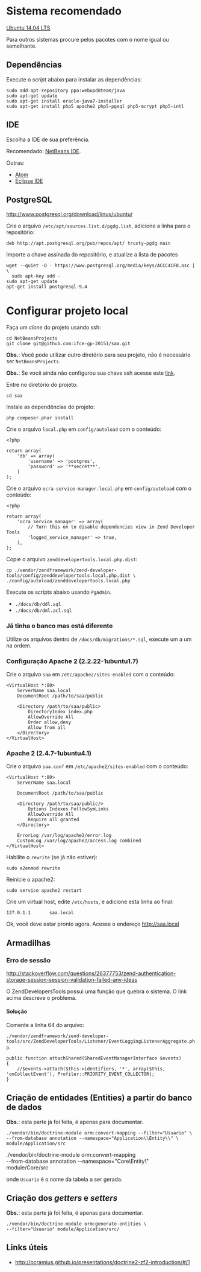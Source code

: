 # Sistema recomendado

[Ubuntu 14.04 LTS](http://www.ubuntu.com/download/desktop/)

Para outros sistemas procure pelos pacotes com o nome igual ou semelhante.

## Dependências

Execute o _script_ abaixo para instalar as dependências:

~~~
sudo add-apt-repository ppa:webupd8team/java
sudo apt-get update
sudo apt-get install oracle-java7-installer
sudo apt-get install php5 apache2 php5-pgsql php5-mcrypt php5-intl
~~~

## IDE

Escolha a IDE de sua preferência.

Recomendado: [NetBeans IDE](https://netbeans.org/).

Outras:

* [Atom](https://atom.io/)
* [Eclipse IDE](http://eclipse.org/pdt/)

## PostgreSQL

<http://www.postgresql.org/download/linux/ubuntu/>

Crie o arquivo `/etc/apt/sources.list.d/pgdg.list`, adicione a linha para o repositório:

~~~
deb http://apt.postgresql.org/pub/repos/apt/ trusty-pgdg main
~~~

Importe a chave assinada do repositório, e atualize a lista de pacotes

~~~
wget --quiet -O - https://www.postgresql.org/media/keys/ACCC4CF8.asc | \
  sudo apt-key add -
sudo apt-get update
apt-get install postgresql-9.4
~~~

# Configurar projeto local

Faça um _clone_ do projeto usando ssh:

~~~
cd NetBeansProjects
git clone git@github.com:ifce-gp-20151/saa.git
~~~

**Obs.**: Você pode utilizar outro diretório para seu projeto, não
é necessário ser `NetBeansProjects`.

**Obs.**: Se você ainda não configurou sua chave ssh acesse este
[link](https://help.github.com/articles/generating-ssh-keys/).

Entre no diretório do projeto:

~~~
cd saa
~~~

Instale as dependências do projeto:

~~~
php composer.phar install
~~~

Crie o arquivo `local.php` em `config/autoload` com o conteúdo:

~~~
<?php

return array(
    'db' => array(
        'username' => 'postgres',
        'password' => '**secret**',
    )
);
~~~

Crie o arquivo `ocra-service-manager.local.php` em `config/autoload` com o conteúdo:

~~~
<?php

return array(
    'ocra_service_manager' => array(
        // Turn this on to disable dependencies view in Zend Developer Tools
        'logged_service_manager' => true,
    ),
);
~~~

Copie o arquivo `zenddevelopertools.local.php.dist`:

~~~
cp ./vendor/zendframework/zend-developer-tools/config/zenddevelopertools.local.php.dist \
./config/autoload/zenddevelopertools.local.php
~~~

Execute os scripts abaixo usando `PgAdmin`.

* `./docs/db/ddl.sql`
* `./docs/db/dml.acl.sql`

### Já tinha o banco mas está diferente

Utilize os arquivos dentro de `/docs/db/migrations/*.sql`, execute um a um na ordem.

### Configuração Apache 2 (2.2.22-1ubuntu1.7)

Crie o arquivo `saa` em `/etc/apache2/sites-enabled` com o conteúdo:

~~~
<VirtualHost *:80>
	ServerName saa.local
	DocumentRoot /path/to/saa/public

	<Directory /path/to/saa/public>
		DirectoryIndex index.php
		AllowOverride All
		Order allow,deny
		Allow from all
	</Directory>
</VirtualHost>
~~~

### Apache 2 (2.4.7-1ubuntu4.1)

Crie o arquivo `saa.conf` em `/etc/apache2/sites-enabled` com o conteúdo:

~~~
<VirtualHost *:80>
    ServerName saa.local

    DocumentRoot /path/to/saa/public

    <Directory /path/to/saa/public/>
        Options Indexes FollowSymLinks
        AllowOverride All
        Require all granted
    </Directory>

    ErrorLog /var/log/apache2/error.log
    CustomLog /var/log/apache2/access.log combined
</VirtualHost>
~~~

Habilite o `rewrite` (se já não estiver):

~~~
sudo a2enmod rewrite
~~~

Reinicie o apache2:

~~~
sudo service apache2 restart
~~~

Crie um virtual host, edite `/etc/hosts`, e adicione esta linha ao final:

~~~
127.0.1.1       saa.local
~~~

Ok, você deve estar pronto agora. Acesse o endereço <http://saa.local>

## Armadilhas

### Erro de sessão

<http://stackoverflow.com/questions/26377753/zend-authentication-storage-session-session-validation-failed-any-ideas>

O ZendDevelopersTools possui uma função que quebra o sistema. O link acima descreve o problema.

#### Solução

Comente a linha 64 do arquivo:

`./vendor/zendframework/zend-developer-tools/src/ZendDeveloperTools/Listener/EventLoggingListenerAggregate.php`.

~~~
public function attachShared(SharedEventManagerInterface $events)
{
    //$events->attach($this->identifiers, '*', array($this, 'onCollectEvent'), Profiler::PRIORITY_EVENT_COLLECTOR);
}
~~~

## Criação de entidades (Entities) a partir do banco de dados

**Obs.**: esta parte já foi feita, é apenas para documentar.

~~~
./vendor/bin/doctrine-module orm:convert-mapping --filter="Usuario" \
--from-database annotation --namespace="Application\\Entity\\" \
module/Application/src
~~~

./vendor/bin/doctrine-module orm:convert-mapping \
--from-database annotation --namespace="Core\\Entity\\" \
module/Core/src

onde `Usuario` é o nome da tabela a ser gerada.

## Criação dos _getters_ e _setters_

**Obs.**: esta parte já foi feita, é apenas para documentar.

~~~
./vendor/bin/doctrine-module orm:generate-entities \
--filter="Usuario" module/Application/src/
~~~

## Links úteis

* <http://ocramius.github.io/presentations/doctrine2-zf2-introduction/#/1>
